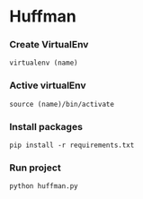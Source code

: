 # Huffman


### Create VirtualEnv
```shell
virtualenv (name)

```

### Active virtualEnv
```shell
source (name)/bin/activate

```

### Install packages
```shell
pip install -r requirements.txt

```


### Run project

```python
python huffman.py

```

